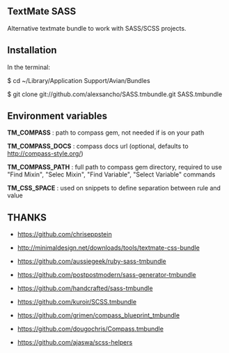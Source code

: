 ## TextMate SASS ##

Alternative textmate bundle to work with SASS/SCSS projects.

## Installation ##

In the terminal:

$ cd ~/Library/Application Support/Avian/Bundles  

$ git clone git://github.com/alexsancho/SASS.tmbundle.git SASS.tmbundle

Environment variables
---------------------

**TM_COMPASS**		: path to compass gem, not needed if is on your path  

**TM_COMPASS_DOCS** : compass docs url (optional, defaults to http://compass-style.org/)  

**TM_COMPASS_PATH** : full path to compass gem directory, required to use "Find Mixin", "Selec Mixin", "Find Variable", "Select Variable" commands  

**TM_CSS_SPACE**    : used on snippets to define separation between rule and value

## THANKS ##

- https://github.com/chriseppstein

- http://minimaldesign.net/downloads/tools/textmate-css-bundle
- https://github.com/aussiegeek/ruby-sass-tmbundle
- https://github.com/postpostmodern/sass-generator-tmbundle
- https://github.com/handcrafted/sass-tmbundle
- https://github.com/kuroir/SCSS.tmbundle
- https://github.com/grimen/compass_blueprint_tmbundle
- https://github.com/dougochris/Compass.tmbundle
- https://github.com/ajaswa/scss-helpers
